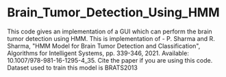 # Brain_Tumor_Detection_Using_HMM
This code gives an implementation of a GUI which can perform the brain tumor detection using HMM. This is implementation of - P. Sharma and R. Sharma, "HMM Model for Brain Tumor Detection and Classification", Algorithms for Intelligent Systems, pp. 339-346, 2021. Available: 10.1007/978-981-16-1295-4_35. Cite the paper if you are using this code. Dataset used to train this model is BRATS2013
